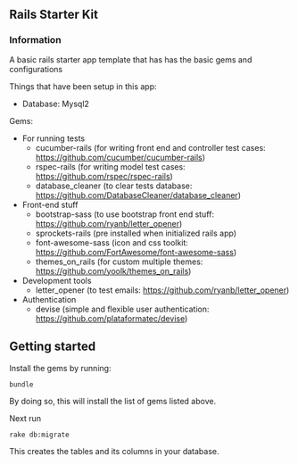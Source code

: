 ## Rails Starter Kit
### Information
A basic rails starter app template that has has the basic gems and configurations

Things that have been setup in this app:

- Database: Mysql2

Gems:
- For running tests
  - cucumber-rails (for writing front end and controller test cases: https://github.com/cucumber/cucumber-rails)
  - rspec-rails (for writing model test cases: https://github.com/rspec/rspec-rails)
  - database_cleaner (to clear tests database: https://github.com/DatabaseCleaner/database_cleaner)
- Front-end stuff
  - bootstrap-sass (to use bootstrap front end stuff: https://github.com/ryanb/letter_opener)
  - sprockets-rails (pre installed when initialized rails app)
  - font-awesome-sass (icon and css toolkit: https://github.com/FortAwesome/font-awesome-sass)
  - themes_on_rails (for custom multiple themes: https://github.com/yoolk/themes_on_rails)
- Development tools
  - letter_opener (to test emails: https://github.com/ryanb/letter_opener)
- Authentication
  - devise (simple and flexible user authentication: https://github.com/plataformatec/devise)

## Getting started
Install the gems by running:
```console
bundle
```
By doing so, this will install the list of gems listed above.

Next run
```console
rake db:migrate
```
This creates the tables and its columns in your database.
